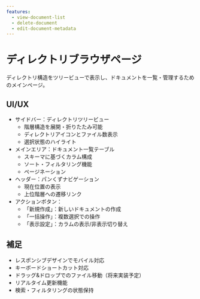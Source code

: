 ```yaml
---
features:
  - view-document-list
  - delete-document
  - edit-document-metadata
---
```


# ディレクトリブラウザページ

ディレクトリ構造をツリービューで表示し、ドキュメントを一覧・管理するためのメインページ。

## UI/UX

- サイドバー：ディレクトリツリービュー
  - 階層構造を展開・折りたたみ可能
  - ディレクトリアイコンとファイル数表示
  - 選択状態のハイライト
- メインエリア：ドキュメント一覧テーブル
  - スキーマに基づくカラム構成
  - ソート・フィルタリング機能
  - ページネーション
- ヘッダー：パンくずナビゲーション
  - 現在位置の表示
  - 上位階層への遷移リンク
- アクションボタン：
  - 「新規作成」：新しいドキュメントの作成
  - 「一括操作」：複数選択での操作
  - 「表示設定」：カラムの表示/非表示切り替え

## 補足

- レスポンシブデザインでモバイル対応
- キーボードショートカット対応
- ドラッグ&ドロップでのファイル移動（将来実装予定）
- リアルタイム更新機能
- 検索・フィルタリングの状態保持
